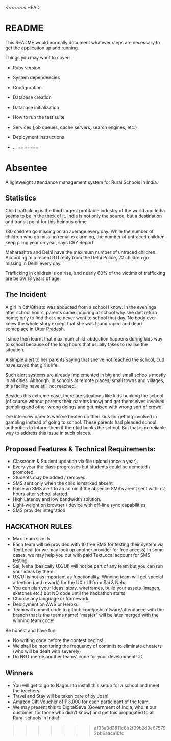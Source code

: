 <<<<<<< HEAD
# README

This README would normally document whatever steps are necessary to get the
application up and running.

Things you may want to cover:

* Ruby version

* System dependencies

* Configuration

* Database creation

* Database initialization

* How to run the test suite

* Services (job queues, cache servers, search engines, etc.)

* Deployment instructions

* ...
=======
# Absentee
A lightweight attendance management system for Rural Schools in India.

## Statistics
Child trafficking is the third largest profitable industry of the world and India seems to be in the thick of it. India is not only the source, but a destination and transit point for this heinous crime.

180 children go missing on an average every day. While the number of children who go missing remains alarming, the number of untraced children keep piling year on year, says CRY Report

Maharashtra and Delhi have the maximum number of untraced children. According to a recent RTI reply from the Delhi Police, 22 children go missing in Delhi every day.

Trafficking in children is on rise, and nearly 60% of the victims of trafficking are below 18 years of age.


## The Incident
A girl in 6th/8th std was abducted from a school I know. In the eveninga after school hours, parents came inquiring at school why she dint return home; only to find that she never went to school that day. No body ever knew the whole story except that she was found raped and dead someplace in Utter Pradesh.

I since then learnt that maximum child-abduction happens during kids way to school because of the long hours that usually takes to realise the situation.

A simple alert to her parents saying that she’ve not reached the school, cud have saved that girl’s life.

Such alert systems are already implemented in big and small schools mostly in all cities.
Although, in schools at remote places, small towns and villages, this facility have still not reached.

Besides this extreme case, there are situations like kids bunking the school (of course without parents their parents know) and get themselves involved gambling and other wrong doings and get mixed with wrong sort of crowd.

I’ve interview parents who’ve beaten up their kids for getting involved in gambling instead of going to school. These parents had pleaded school authorities to inform them if their kid bunks the school. But that is no reliable way to address this issue in such places.

## Proposed Features & Technical Requirements:
* Classroom & Student updation via file upload (once a year). 
* Every year the class progresses but students could be demoted / promoted. 
* Students may be added / removed. 
* SMS sent only when the child is marked absent 
* Raise an SMS alert to an admin if the absence SMS’s aren’t sent within 2 hours after school started.
* High Latency and low bandwidth solution.
* Light-weight on browser / device with off-line sync capabilities.
* SMS provider integration


## HACKATHON RULES 
* Max Team size: 5
* Each team will be provided with 10 free SMS for testing their system via TextLocal (or we may look up another provider for free access) In some cases, we may help you out with paid TextLocal account for SMS testing.
* Sai, Neha (basically UX/UI)  will not be part of any team but you can run your ideas by them. 
* UX/UI is not as important as functionality. Winning team will get special attention (and rework) for the UX / UI from Sai & Neha
* You can plan your ideas, story, wireframes, build your assets (images, sketches etc.) but NO code until the hackathon starts. 
* Choose any language or framework 
* Deployment on AWS or Heroku
* Team will commit code to github.com/joshsoftware/attendance with the branch that is the teams name! “master” will be later merged with the winning team code! 

Be honest and have fun! 
* No writing code before the contest begins! 
* We shall be monitoring the frequency of commits to eliminate cheaters (who will be dealt with severely)
* Do NOT merge another teams' code for your development! :D 

## Winners
+ You will get to go to Nagpur to install this setup for a school and meet the teachers.
+ Travel and Stay will be taken care of by Josh! 
+ Amazon Gift Voucher of ₹ 3,000 for each participant of the team. 
+ We may present this to DigitalSeva (Government of India, who is our customer, for those who didn’t know) and get this propagated to all Rural schools in India! 
>>>>>>> af33a3d3811c8b2f39b2d9e675792bb6aaca10fc

